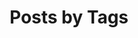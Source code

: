 ---
    title: "Posts by Tags"
    layout: tags
    permalink: /tags/
    author_profile: true
    sidebar_main: true
---
